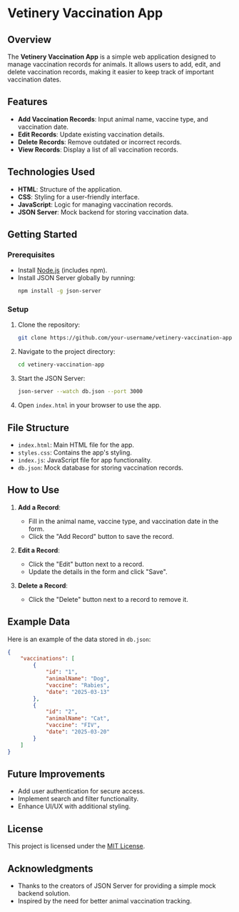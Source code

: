 # Vetinery Vaccination App

## Overview

The **Vetinery Vaccination App** is a simple web application designed to manage vaccination records for animals. It allows users to add, edit, and delete vaccination records, making it easier to keep track of important vaccination dates.

## Features

- **Add Vaccination Records**: Input animal name, vaccine type, and vaccination date.
- **Edit Records**: Update existing vaccination details.
- **Delete Records**: Remove outdated or incorrect records.
- **View Records**: Display a list of all vaccination records.

## Technologies Used

- **HTML**: Structure of the application.
- **CSS**: Styling for a user-friendly interface.
- **JavaScript**: Logic for managing vaccination records.
- **JSON Server**: Mock backend for storing vaccination data.

## Getting Started

### Prerequisites

- Install [Node.js](https://nodejs.org/) (includes npm).
- Install JSON Server globally by running:
    ```bash
    npm install -g json-server
    ```

### Setup

1. Clone the repository:
     ```bash
     git clone https://github.com/your-username/vetinery-vaccination-app.git
     ```
2. Navigate to the project directory:
     ```bash
     cd vetinery-vaccination-app
     ```
3. Start the JSON Server:
     ```bash
     json-server --watch db.json --port 3000
     ```
4. Open `index.html` in your browser to use the app.

## File Structure

- `index.html`: Main HTML file for the app.
- `styles.css`: Contains the app's styling.
- `index.js`: JavaScript file for app functionality.
- `db.json`: Mock database for storing vaccination records.

## How to Use

1. **Add a Record**:
     - Fill in the animal name, vaccine type, and vaccination date in the form.
     - Click the "Add Record" button to save the record.

2. **Edit a Record**:
     - Click the "Edit" button next to a record.
     - Update the details in the form and click "Save".

3. **Delete a Record**:
     - Click the "Delete" button next to a record to remove it.

## Example Data

Here is an example of the data stored in `db.json`:
```json
{
    "vaccinations": [
        {
            "id": "1",
            "animalName": "Dog",
            "vaccine": "Rabies",
            "date": "2025-03-13"
        },
        {
            "id": "2",
            "animalName": "Cat",
            "vaccine": "FIV",
            "date": "2025-03-20"
        }
    ]
}
```

## Future Improvements

- Add user authentication for secure access.
- Implement search and filter functionality.
- Enhance UI/UX with additional styling.

## License

This project is licensed under the [MIT License](LICENSE).

## Acknowledgments

- Thanks to the creators of JSON Server for providing a simple mock backend solution.
- Inspired by the need for better animal vaccination tracking.

